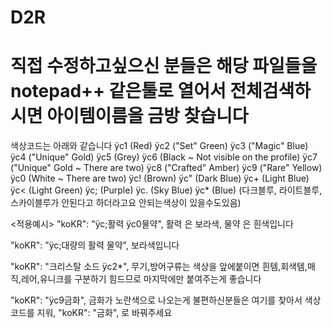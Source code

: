# D2R
# 직접 수정하고싶으신 분들은 해당 파일들을 notepad++ 같은툴로 열어서 전체검색하시면 아이템이름을 금방 찾습니다

색상코드는 아래와 같습니다
ÿc1 (Red)
ÿc2 ("Set" Green)
ÿc3 ("Magic" Blue)
ÿc4 ("Unique" Gold)
ÿc5 (Grey)
ÿc6 (Black ~ Not visible on the profile)
ÿc7 ("Unique" Gold ~ There are two)
ÿc8 ("Crafted" Amber)
ÿc9 ("Rare" Yellow)
ÿc0 (White ~ There are two)
ÿc! (Brown)
ÿc" (Dark Blue)
ÿc+ (Light Blue)
ÿc< (Light Green)
ÿc; (Purple)
ÿc. (Sky Blue)
ÿc* (Blue)
(다크블루, 라이트블루, 스카이블루가 안된다고 하더라고요 안되는색상이 있을수도있음)

<적용예시>
"koKR": "ÿc;활력 ÿc0물약",
활력 은 보라색, 물약 은 흰색입니다

"koKR": "ÿc;대량의 활력 물약",
보라색입니다

"koKR": "크리스탈 소드 ÿc2*",
무기,방어구류는 색상을 앞에붙이면 흰템,회색템,매직,레어,유니크를 구분하기 힘드므로 마지막에만 붙여주는게 좋습니다

"koKR": "ÿc9금화",
금화가 노란색으로 나오는게 불편하신분들은 여기를 찾아서 색상코드를 지워, "koKR": "금화", 로 바꿔주세요

